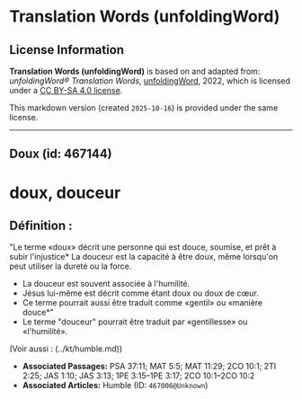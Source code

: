 # Translation Words (unfoldingWord)

## License Information

**Translation Words (unfoldingWord)** is based on and adapted from: _unfoldingWord® Translation Words_, [unfoldingWord](https://unfoldingword.org/utw), 2022, which is licensed under a [CC BY-SA 4.0 license](https://creativecommons.org/licenses/by-sa/4.0/legalcode.en).

This markdown version (created `2025-10-16`) is provided under the same license.



--------------------------------

## Doux (id: 467144)

doux, douceur
=============

Définition :
------------

"Le terme «doux» décrit une personne qui est douce, soumise, et prêt à subir l'injustice\* La douceur est la capacité à être doux, même lorsqu'on peut utiliser la dureté ou la force.

* La douceur est souvent associée à l'humilité.
* Jésus lui\-même est décrit comme étant doux ou doux de cœur.
* Ce terme pourrait aussi être traduit comme «gentil» ou «manière douce\*"
* Le terme "douceur" pourrait être traduit par «gentillesse» ou «l'humilité».

(Voir aussi : (../kt/humble.md))

* **Associated Passages:** PSA 37:11; MAT 5:5; MAT 11:29; 2CO 10:1; 2TI 2:25; JAS 1:10; JAS 3:13; 1PE 3:15–1PE 3:17; 2CO 10:1–2CO 10:2
* **Associated Articles:** Humble (ID: `467006@Unknown`)

